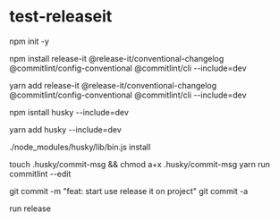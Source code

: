 # test-releaseit

npm init -y

npm install release-it @release-it/conventional-changelog @commitlint/config-conventional @commitlint/cli --include=dev

yarn add release-it @release-it/conventional-changelog @commitlint/config-conventional @commitlint/cli --include=dev

npm isntall husky --include=dev

yarn add  husky --include=dev

./node_modules/husky/lib/bin.js install

touch .husky/commit-msg && chmod a+x .husky/commit-msg
yarn run commitlint --edit

git commit -m "feat: start use release it on project"
git commit -a

run release